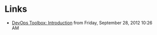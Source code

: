 # Links

* [DevOps Toolbox: Introduction](http://chrislaco.com/devops-toolbox/introduction/) from Friday, September 28, 2012 10:26 AM

